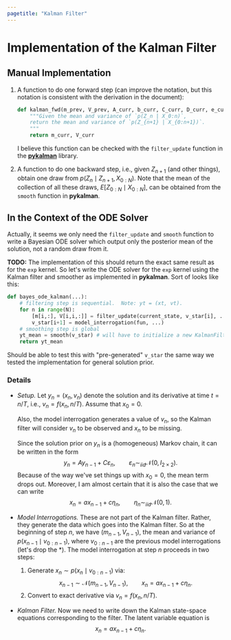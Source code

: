```yaml
---
pagetitle: "Kalman Filter"
---
```


# Implementation of the Kalman Filter

## Manual Implementation

1. A function to do one forward step (can improve the notation, but this notation is consistent with the derivation in the document):

    ```python
	def kalman_fwd(m_prev, V_prev, A_curr, b_curr, C_curr, D_curr, e_curr, F_new):
		"""Given the mean and variance of `p(Z_n | X_0:n)`, 
		return the mean and variance of `p(Z_{n+1} | X_{0:n+1})`.
		"""
		return m_curr, V_curr
	```
	
    I believe this function can be checked with the `filter_update` function in the [**pykalman**](https://pykalman.github.io/) library.

2. A function to do one backward step, i.e., given $Z_{n+1}$ (and other things), obtain one draw from $p(Z_n \mid Z_{n+1}, X_{0:N})$.  Note that the mean of the collection of all these draws, $E[Z_{0:N} \mid X_{0:N}]$, can be obtained from the `smooth` function in **pykalman**.

## In the Context of the ODE Solver

Actually, it seems we only need the `filter_update` and `smooth` function to write a Bayesian ODE solver which output only the posterior mean of the solution, not a random draw from it.

**TODO:** The implementation of this should return the exact same result as for the `exp` kernel.  So let's write the ODE solver for the `exp` kernel using the Kalman filter and smoother as implemented in **pykalman**.  Sort of looks like this:

```python
def bayes_ode_kalman(...):
    # filtering step is sequential.  Note: yt = (xt, vt).
    for n in range(N):
	    [m[i,:], V[i,i,:]] = filter_update(current_state, v_star[i], ...)
		v_star[i+1] = model_interrogation(fun, ...)
	# smoothing step is global
	yt_mean = smooth(v_star) # will have to initialize a new KalmanFilter object
	return yt_mean
```

Should be able to test this with "pre-generated" `v_star` the same way we tested the implementation for general solution prior.

### Details

- *Setup.* Let $y_n = (x_n, v_n)$ denote the solution and its derivative at time $t = n/T$, i.e., $v_n = f(x_n, n/T)$.  Assume that $x_0 = 0$.  

    Also, the model interrogation generates a value of $v_n$, so the Kalman filter will consider $v_n$ to be observed and $x_n$ to be missing.  
	
	Since the solution prior on $y_n$ is a (homogeneous) Markov chain, it can be written in the form
	$$
	y_n = A y_{n-1} + C \varepsilon_n, \qquad \varepsilon_n \sim_{iid} \mathcal N(0, I_{2\times 2}).
	$$
	Because of the way we've set things up with $x_0 = 0$, the mean term drops out.  Moreover, I am almost certain that it is also the case that we can write
	$$
	x_n = a x_{n-1} + c \eta_n, \qquad \eta_n \sim_{iid} \mathcal N(0, 1).
	$$
	

- *Model Interrogations.*  These are not part of the Kalman filter.  Rather, they generate the data which goes into the Kalman filter.  So at the beginning of step $n$, we have $(m_{n-1}, V_{n-1})$, the mean and variance of $p(x_{n-1} \mid v_{0:n-1})$, where $v_{0:n-1}$ are the previous model interrogations (let's drop the *).  The model interrogation at step $n$ proceeds in two steps:

    1.  Generate $x_n \sim p(x_n \mid v_{0:n-1})$ via:
	    $$
		x_{n-1} \sim \mathcal N(m_{n-1}, V_{n-1}), \qquad x_n = a x_{n-1} + c \eta_n.
		$$
	2.  Convert to exact derivative via $v_n = f(x_n, n/T)$.

<!-- Here's some Python pseudocode: -->

<!--     ```python -->
<!-- 	# please improve notation -->
<!-- 	def interrogate_v(m_prev, V_prev, a, c, ode_fun, t_curr): -->
<!-- 	    # generate x_curr -->
<!-- 		x_prev = random_normal(m_prev, V_prev) # draw from p(x_prev | all interrogations up to t_prev) -->
<!-- 		x_curr = a * x_prev + c * random_normal(0, 1) # draw p(x_curr | x_prev) -->
<!-- 		# convert to "interrogation" -->
<!-- 		v_curr = ode_fun(x_curr, t_curr)  -->
<!-- 		return v_curr -->
<!-- 	``` -->

- *Kalman Filter.*  Now we need to write down the Kalman state-space equations corresponding to the filter.  The latent variable equation is
    $$
	x_n = a x_{n-1} + c \eta_n.
	$$
	
